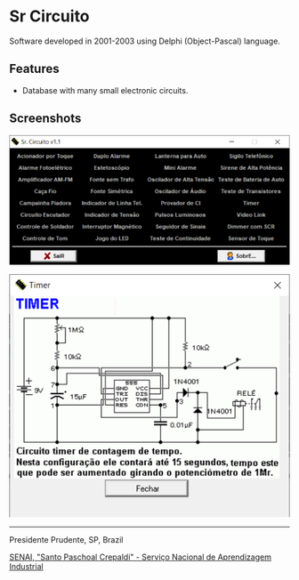 # Sr Circuito

Software developed in 2001-2003 using Delphi (Object-Pascal) language.

## Features

- Database with many small electronic circuits.

## Screenshots

![](screenshot-main.png)

![](screenshot-circuit-example.png)

---

Presidente Prudente, SP, Brazil

[SENAI, "Santo Paschoal Crepaldi" - Serviço Nacional de Aprendizagem Industrial](https://presidenteprudente.sp.senai.br/)

